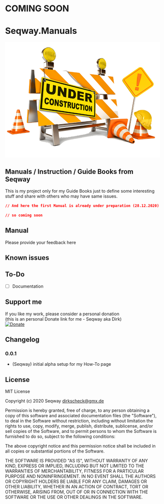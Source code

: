 # **COMING SOON**
# **Seqway.Manuals**

![](Pics/Under-Construction.png)

## Manuals / Instruction / Guide Books from Seqway

This is my project only for my Guide Books just to define some interesting stuff and share with others who may have same issues.

```json
// And here the first Manual is already under preparation (28.12.2020)
```
```json
// so coming soon
```

## Manual

Please provide your feedback here

## Known issues

## To-Do
* [ ] Documentation

## Support me
If you like my work, please consider a personal donation  
(this is an personal Donate link for me - Seqway aka Dirk)  
[![Donate](https://raw.githubusercontent.com/iobroker-community-adapters/ioBroker.sourceanalytix/master/admin/button.png)](http://paypal.me/Seqway)

## Changelog

### 0.0.1
* (Seqway) initial alpha setup for my How-To page

## License
MIT License

Copyright (c) 2020 Seqway <dirkscheck@gmx.de>

Permission is hereby granted, free of charge, to any person obtaining a copy
of this software and associated documentation files (the "Software"), to deal
in the Software without restriction, including without limitation the rights
to use, copy, modify, merge, publish, distribute, sublicense, and/or sell
copies of the Software, and to permit persons to whom the Software is
furnished to do so, subject to the following conditions:

The above copyright notice and this permission notice shall be included in all
copies or substantial portions of the Software.

THE SOFTWARE IS PROVIDED "AS IS", WITHOUT WARRANTY OF ANY KIND, EXPRESS OR
IMPLIED, INCLUDING BUT NOT LIMITED TO THE WARRANTIES OF MERCHANTABILITY,
FITNESS FOR A PARTICULAR PURPOSE AND NONINFRINGEMENT. IN NO EVENT SHALL THE
AUTHORS OR COPYRIGHT HOLDERS BE LIABLE FOR ANY CLAIM, DAMAGES OR OTHER
LIABILITY, WHETHER IN AN ACTION OF CONTRACT, TORT OR OTHERWISE, ARISING FROM,
OUT OF OR IN CONNECTION WITH THE SOFTWARE OR THE USE OR OTHER DEALINGS IN THE
SOFTWARE.